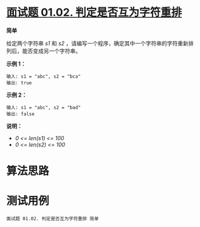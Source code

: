 # [面试题 01.02. 判定是否互为字符重排][cnTitle]

**简单**

给定两个字符串  *s1*  和  *s2* ，请编写一个程序，确定其中一个字符串的字符重新排列后，能否变成另一个字符串。

**示例 1：** 

```
输入: s1 = "abc", s2 = "bca"
输出: true 

```

**示例 2：** 

```
输入: s1 = "abc", s2 = "bad"
输出: false

```

**说明：** 

-  *0 <= len(s1) <= 100*  
-  *0 <= len(s2) <= 100* 




# 算法思路

# 测试用例
```
面试题 01.02. 判定是否互为字符重排 简单
```

[cnTitle]: https://leetcode-cn.com/problems/check-permutation-lcci/
